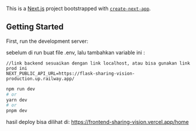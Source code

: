 This is a [Next.js](https://nextjs.org/) project bootstrapped with [`create-next-app`](https://github.com/vercel/next.js/tree/canary/packages/create-next-app).

## Getting Started

First, run the development server:

sebelum di run buat file .env, lalu tambahkan variable ini :

```code
//link backend sesuaikan dengan link localhost, atau bisa gunakan link prod ini
NEXT_PUBLIC_API_URL=https://flask-sharing-vision-production.up.railway.app/

```

```bash
npm run dev
# or
yarn dev
# or
pnpm dev
```

hasil deploy bisa dilihat di: https://frontend-sharing-vision.vercel.app/home
